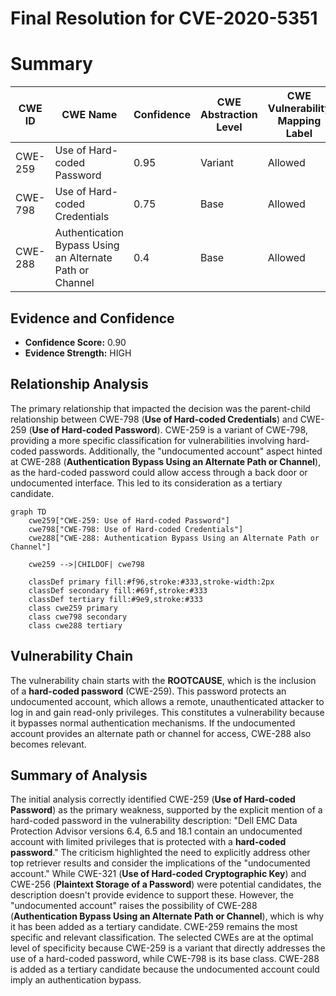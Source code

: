 # Final Resolution for CVE-2020-5351

# Summary
| CWE ID | CWE Name | Confidence | CWE Abstraction Level | CWE Vulnerability Mapping Label | CWE-Vulnerability Mapping Notes |
|---|---|---|---|---|---|
| CWE-259 | Use of Hard-coded Password | 0.95 | Variant | Allowed | Primary CWE |
| CWE-798 | Use of Hard-coded Credentials | 0.75 | Base | Allowed | Secondary Candidate |
| CWE-288 | Authentication Bypass Using an Alternate Path or Channel | 0.4 | Base | Allowed | Tertiary Candidate |

## Evidence and Confidence

*   **Confidence Score:** 0.90
*   **Evidence Strength:** HIGH

## Relationship Analysis
The primary relationship that impacted the decision was the parent-child relationship between CWE-798 (**Use of Hard-coded Credentials**) and CWE-259 (**Use of Hard-coded Password**). CWE-259 is a variant of CWE-798, providing a more specific classification for vulnerabilities involving hard-coded passwords. Additionally, the "undocumented account" aspect hinted at CWE-288 (**Authentication Bypass Using an Alternate Path or Channel**), as the hard-coded password could allow access through a back door or undocumented interface. This led to its consideration as a tertiary candidate.

```mermaid
graph TD
    cwe259["CWE-259: Use of Hard-coded Password"]
    cwe798["CWE-798: Use of Hard-coded Credentials"]
    cwe288["CWE-288: Authentication Bypass Using an Alternate Path or Channel"]
    
    cwe259 -->|CHILDOF| cwe798
    
    classDef primary fill:#f96,stroke:#333,stroke-width:2px
    classDef secondary fill:#69f,stroke:#333
    classDef tertiary fill:#9e9,stroke:#333
    class cwe259 primary
    class cwe798 secondary
    class cwe288 tertiary
```

## Vulnerability Chain
The vulnerability chain starts with the **ROOTCAUSE**, which is the inclusion of a **hard-coded password** (CWE-259). This password protects an undocumented account, which allows a remote, unauthenticated attacker to log in and gain read-only privileges. This constitutes a vulnerability because it bypasses normal authentication mechanisms. If the undocumented account provides an alternate path or channel for access, CWE-288 also becomes relevant.

## Summary of Analysis
The initial analysis correctly identified CWE-259 (**Use of Hard-coded Password**) as the primary weakness, supported by the explicit mention of a hard-coded password in the vulnerability description: "Dell EMC Data Protection Advisor versions 6.4, 6.5 and 18.1 contain an undocumented account with limited privileges that is protected with a **hard-coded password**." The criticism highlighted the need to explicitly address other top retriever results and consider the implications of the "undocumented account." While CWE-321 (**Use of Hard-coded Cryptographic Key**) and CWE-256 (**Plaintext Storage of a Password**) were potential candidates, the description doesn't provide evidence to support these. However, the "undocumented account" raises the possibility of CWE-288 (**Authentication Bypass Using an Alternate Path or Channel**), which is why it has been added as a tertiary candidate. CWE-259 remains the most specific and relevant classification.
The selected CWEs are at the optimal level of specificity because CWE-259 is a variant that directly addresses the use of a hard-coded password, while CWE-798 is its base class. CWE-288 is added as a tertiary candidate because the undocumented account could imply an authentication bypass.